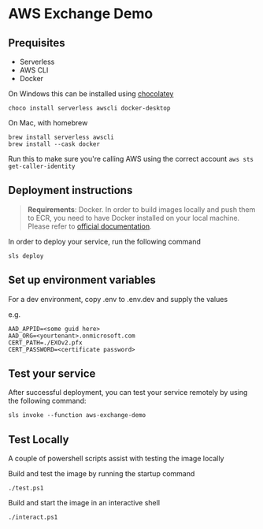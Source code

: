 # AWS Exchange Demo

## Prequisites
 - Serverless
 - AWS CLI
 - Docker

On Windows this can be installed using [chocolatey](https://chocolatey.org/)
```
choco install serverless awscli docker-desktop
```

On Mac, with homebrew
```
brew install serverless awscli
brew install --cask docker
```

Run this to make sure you're calling AWS using the correct account
```aws sts get-caller-identity```

## Deployment instructions

> **Requirements**: Docker. In order to build images locally and push them to ECR, you need to have Docker installed on your local machine. Please refer to [official documentation](https://docs.docker.com/get-docker/).

In order to deploy your service, run the following command

```
sls deploy
```

## Set up environment variables

For a dev environment, copy .env to .env.dev and supply the values

e.g.

```
AAD_APPID=<some guid here>
AAD_ORG=<yourtenant>.onmicrosoft.com
CERT_PATH=./EXOv2.pfx
CERT_PASSWORD=<certificate password>
```

## Test your service

After successful deployment, you can test your service remotely by using the following command:

```
sls invoke --function aws-exchange-demo
```
## Test Locally

A couple of powershell scripts assist with testing the image locally

Build and test the image by running the startup command
``` pwsh
./test.ps1
```

Build and start the image in an interactive shell
``` pwsh
./interact.ps1
```